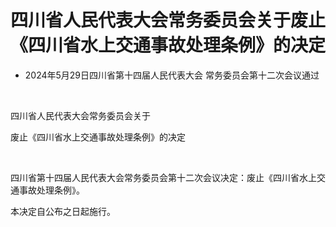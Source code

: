 # 四川省人民代表大会常务委员会关于废止《四川省水上交通事故处理条例》的决定

- 2024年5月29日四川省第十四届人民代表大会
  常务委员会第十二次会议通过

<!-- INFO END -->

​

四川省人民代表大会常务委员会关于

废止《四川省水上交通事故处理条例》的决定

​

四川省第十四届人民代表大会常务委员会第十二次会议决定：废止《四川省水上交通事故处理条例》。

本决定自公布之日起施行。
